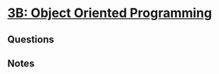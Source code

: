 # [3B: Object Oriented Programming](https://www.udacity.com/course/viewer#!/c-ud837/l-4584545214)


## Questions

## Notes
